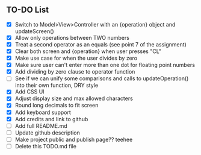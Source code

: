 ## TO-DO List

- [x] Switch to Model>View>Controller with an {operation} object and updateScreen()
- [x] Allow only operations between TWO numbers
- [x] Treat a second operator as an equals (see point 7 of the assignment)
- [x] Clear both screen and {operation} when user presses "CL"
- [x] Make use case for when the user divides by zero
- [x] Make sure user can't enter more than one dot for floating point numbers
- [x] Add dividing by zero clause to operator function
- [ ] See if we can unify some comparisons and calls to updateOperation() into their own function, DRY style
- [x] Add CSS UI
- [x] Adjust display size and max allowed characters
- [x] Round long decimals to fit screen
- [x] Add keyboard support
- [x] Add credits and link to github
- [ ] Add full README.md
- [ ] Update github description
- [ ] Make project public and publish page?? teehee
- [ ] Delete this TODO.md file

